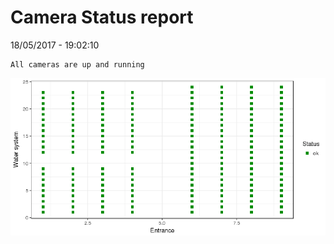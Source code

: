 Camera Status report
================
18/05/2017 - 19:02:10

    All cameras are up and running

![](camreport_files/figure-markdown_github/unnamed-chunk-2-1.png)
